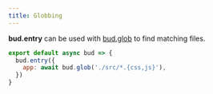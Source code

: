 ```yaml
---
title: Globbing
---
```


**bud.entry** can be used with [bud.glob](/reference/bud.glob) to find matching files.

```js title='bud.config.mjs'
export default async bud => {
  bud.entry({
    app: await bud.glob('./src/*.{css,js}'),
  })
}
```
